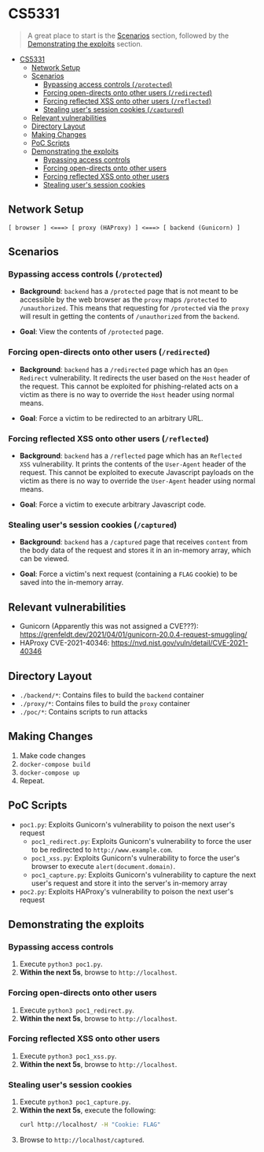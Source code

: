 # CS5331

> A great place to start is the [Scenarios](#scenarios) section, followed by the [Demonstrating the exploits](#demonstrating-the-exploits) section.

- [CS5331](#cs5331)
  - [Network Setup](#network-setup)
  - [Scenarios](#scenarios)
    - [Bypassing access controls (`/protected`)](#bypassing-access-controls-protected)
    - [Forcing open-directs onto other users (`/redirected`)](#forcing-open-directs-onto-other-users-redirected)
    - [Forcing reflected XSS onto other users (`/reflected`)](#forcing-reflected-xss-onto-other-users-reflected)
    - [Stealing user's session cookies (`/captured`)](#stealing-users-session-cookies-captured)
  - [Relevant vulnerabilities](#relevant-vulnerabilities)
  - [Directory Layout](#directory-layout)
  - [Making Changes](#making-changes)
  - [PoC Scripts](#poc-scripts)
  - [Demonstrating the exploits](#demonstrating-the-exploits)
    - [Bypassing access controls](#bypassing-access-controls)
    - [Forcing open-directs onto other users](#forcing-open-directs-onto-other-users)
    - [Forcing reflected XSS onto other users](#forcing-reflected-xss-onto-other-users)
    - [Stealing user's session cookies](#stealing-users-session-cookies)


## Network Setup

```
[ browser ] <===> [ proxy (HAProxy) ] <===> [ backend (Gunicorn) ]
```

## Scenarios

### Bypassing access controls (`/protected`)

* **Background**: `backend` has a `/protected` page that is not meant to be accessible by the web browser as the `proxy` maps `/protected` to `/unauthorized`. This means that requesting for `/protected` via the `proxy` will result in getting the contents of `/unauthorized` from the `backend`.

* **Goal**: View the contents of `/protected` page.

### Forcing open-directs onto other users (`/redirected`)

* **Background**: `backend` has a `/redirected` page which has an `Open Redirect` vulnerability. It redirects the user based on the `Host` header of the request. This cannot be exploited for phishing-related acts on a victim as there is no way to override the `Host` header using normal means.

* **Goal**: Force a victim to be redirected to an arbitrary URL.

### Forcing reflected XSS onto other users (`/reflected`)

* **Background**: `backend` has a `/reflected` page which has an `Reflected XSS` vulnerability. It prints the contents of the `User-Agent` header of the request. This cannot be exploited to execute Javascript payloads on the victim as there is no way to override the `User-Agent` header using normal means.

* **Goal**: Force a victim to execute arbitrary Javascript code.

### Stealing user's session cookies (`/captured`)

* **Background**: `backend` has a `/captured` page that receives `content` from the body data of the request and stores it in an in-memory array, which can be viewed. 

* **Goal**: Force a victim's next request (containing a `FLAG` cookie) to be saved into the in-memory array.

## Relevant vulnerabilities
* Gunicorn (Apparently this was not assigned a CVE???): https://grenfeldt.dev/2021/04/01/gunicorn-20.0.4-request-smuggling/
* HAProxy CVE-2021-40346: https://nvd.nist.gov/vuln/detail/CVE-2021-40346

## Directory Layout

* `./backend/*`: Contains files to build the `backend` container
* `./proxy/*`: Contains files to build the `proxy` container
* `./poc/*`: Contains scripts to run attacks

## Making Changes

1) Make code changes
2) `docker-compose build`
3) `docker-compose up`
4) Repeat.

## PoC Scripts
* `poc1.py`: Exploits Gunicorn's vulnerability to poison the next user's request
    * `poc1_redirect.py`: Exploits Gunicorn's vulnerability to force the user to be redirected to `http://www.example.com`.
    * `poc1_xss.py`: Exploits Gunicorn's vulnerability to force the user's browser to execute `alert(document.domain)`.
    * `poc1_capture.py`: Exploits Gunicorn's vulnerability to capture the next user's request and store it into the server's in-memory array
* `poc2.py`: Exploits HAProxy's vulnerability to poison the next user's request

## Demonstrating the exploits

### Bypassing access controls

1) Execute `python3 poc1.py`.
2) **Within the next 5s**, browse to `http://localhost`.

### Forcing open-directs onto other users

1) Execute `python3 poc1_redirect.py`.
2) **Within the next 5s**, browse to `http://localhost`.

### Forcing reflected XSS onto other users

1) Execute `python3 poc1_xss.py`.
2) **Within the next 5s**, browse to `http://localhost`.

### Stealing user's session cookies

1) Execute `python3 poc1_capture.py`.
2) **Within the next 5s**, execute the following:
   ```bash
   curl http://localhost/ -H "Cookie: FLAG"
   ```
3) Browse to `http://localhost/captured`.